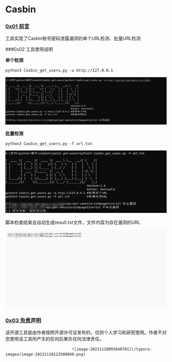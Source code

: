 # Casbin
### [0x01 前言](https://github.com/charonlight/xxl-jobExploitGUI#0x01-前言)

工具实现了Casbin账号密码泄露漏洞的单个URL检测、批量URL检测

###0x02 工具使用说明

**单个检测**

```
python3 Casbin_get_users.py -u http://127.0.0.1
```
![image-20231110093848701](/typora-images/image-20231110122427233.png)


**批量检测**

```
python3 Casbin_get_users.py -f url.txt
```

![image-20231110093848701](/typora-images/image-20231110122440940.png)

脚本检查结束会自动生成result.txt文件，文件内容为存在漏洞的URL

![image-20231110093848701](/typora-images/image-20231110122451107.png)

### [0x03 免责声明](https://github.com/charonlight/xxl-jobExploitGUI#0x03-免责声明)

该开源工具是由作者按照开源许可证发布的，仅供个人学习和研究使用。作者不对您使用该工具所产生的任何后果负任何法律责任。

                                 ![image-20231110093848701](/typora-images/image-20231110122500660.png)



